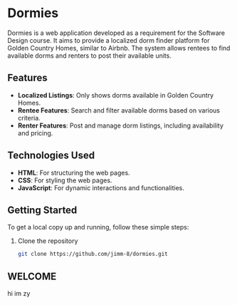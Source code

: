 # Dormies

Dormies is a web application developed as a requirement for the Software Design course. It aims to provide a localized dorm finder platform for Golden Country Homes, similar to Airbnb. The system allows rentees to find available dorms and renters to post their available units.

## Features

- **Localized Listings**: Only shows dorms available in Golden Country Homes.
- **Rentee Features**: Search and filter available dorms based on various criteria.
- **Renter Features**: Post and manage dorm listings, including availability and pricing.

## Technologies Used

- **HTML**: For structuring the web pages.
- **CSS**: For styling the web pages.
- **JavaScript**: For dynamic interactions and functionalities.

## Getting Started

To get a local copy up and running, follow these simple steps:

1. Clone the repository
   ```sh
   git clone https://github.com/jimm-8/dormies.git
   ```

## WELCOME
hi im zy